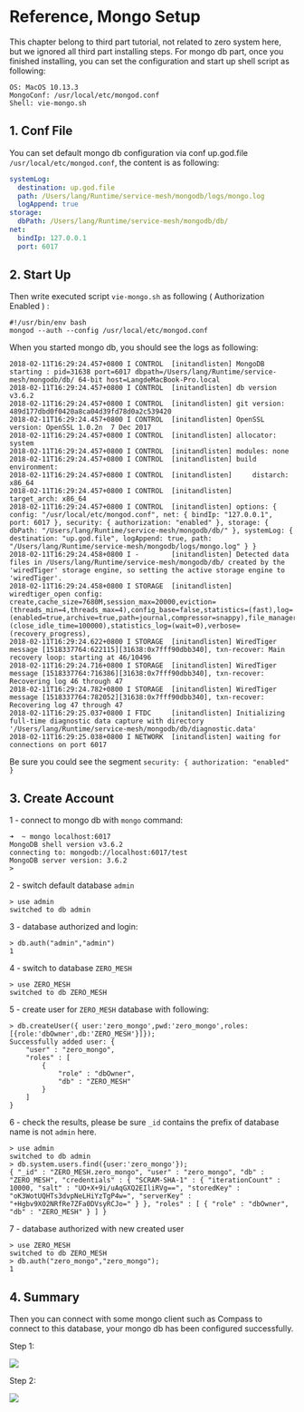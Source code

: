 # Reference, Mongo Setup

This chapter belong to third part tutorial, not related to zero system here, but we ignored all third part installing
steps. For mongo db part, once you finished installing, you can set the configuration and start up shell script as
following:

```properties
OS: MacOS 10.13.3
MongoConf: /usr/local/etc/mongod.conf
Shell: vie-mongo.sh
```

## 1. Conf File

You can set default mongo db configuration via conf up.god.file `/usr/local/etc/mongod.conf`, the content is as
following:

```yaml
systemLog:
  destination: up.god.file
  path: /Users/lang/Runtime/service-mesh/mongodb/logs/mongo.log
  logAppend: true
storage:
  dbPath: /Users/lang/Runtime/service-mesh/mongodb/db/
net:
  bindIp: 127.0.0.1
  port: 6017
```

## 2. Start Up

Then write executed script `vie-mongo.sh` as following \( Authorization Enabled \) :

```shell
#!/usr/bin/env bash
mongod --auth --config /usr/local/etc/mongod.conf
```

When you started mongo db, you should see the logs as following:

```shell
2018-02-11T16:29:24.457+0800 I CONTROL  [initandlisten] MongoDB starting : pid=31638 port=6017 dbpath=/Users/lang/Runtime/service-mesh/mongodb/db/ 64-bit host=LangdeMacBook-Pro.local
2018-02-11T16:29:24.457+0800 I CONTROL  [initandlisten] db version v3.6.2
2018-02-11T16:29:24.457+0800 I CONTROL  [initandlisten] git version: 489d177dbd0f0420a8ca04d39fd78d0a2c539420
2018-02-11T16:29:24.457+0800 I CONTROL  [initandlisten] OpenSSL version: OpenSSL 1.0.2n  7 Dec 2017
2018-02-11T16:29:24.457+0800 I CONTROL  [initandlisten] allocator: system
2018-02-11T16:29:24.457+0800 I CONTROL  [initandlisten] modules: none
2018-02-11T16:29:24.457+0800 I CONTROL  [initandlisten] build environment:
2018-02-11T16:29:24.457+0800 I CONTROL  [initandlisten]     distarch: x86_64
2018-02-11T16:29:24.457+0800 I CONTROL  [initandlisten]     target_arch: x86_64
2018-02-11T16:29:24.457+0800 I CONTROL  [initandlisten] options: { config: "/usr/local/etc/mongod.conf", net: { bindIp: "127.0.0.1", port: 6017 }, security: { authorization: "enabled" }, storage: { dbPath: "/Users/lang/Runtime/service-mesh/mongodb/db/" }, systemLog: { destination: "up.god.file", logAppend: true, path: "/Users/lang/Runtime/service-mesh/mongodb/logs/mongo.log" } }
2018-02-11T16:29:24.458+0800 I -        [initandlisten] Detected data files in /Users/lang/Runtime/service-mesh/mongodb/db/ created by the 'wiredTiger' storage engine, so setting the active storage engine to 'wiredTiger'.
2018-02-11T16:29:24.458+0800 I STORAGE  [initandlisten] wiredtiger_open config: create,cache_size=7680M,session_max=20000,eviction=(threads_min=4,threads_max=4),config_base=false,statistics=(fast),log=(enabled=true,archive=true,path=journal,compressor=snappy),file_manager=(close_idle_time=100000),statistics_log=(wait=0),verbose=(recovery_progress),
2018-02-11T16:29:24.622+0800 I STORAGE  [initandlisten] WiredTiger message [1518337764:622115][31638:0x7fff90dbb340], txn-recover: Main recovery loop: starting at 46/10496
2018-02-11T16:29:24.716+0800 I STORAGE  [initandlisten] WiredTiger message [1518337764:716386][31638:0x7fff90dbb340], txn-recover: Recovering log 46 through 47
2018-02-11T16:29:24.782+0800 I STORAGE  [initandlisten] WiredTiger message [1518337764:782052][31638:0x7fff90dbb340], txn-recover: Recovering log 47 through 47
2018-02-11T16:29:25.037+0800 I FTDC     [initandlisten] Initializing full-time diagnostic data capture with directory '/Users/lang/Runtime/service-mesh/mongodb/db/diagnostic.data'
2018-02-11T16:29:25.038+0800 I NETWORK  [initandlisten] waiting for connections on port 6017
```

Be sure you could see the segment `security: { authorization: "enabled" }`

## 3. Create Account

1 - connect to mongo db with `mongo` command:

```shell
➜  ~ mongo localhost:6017
MongoDB shell version v3.6.2
connecting to: mongodb://localhost:6017/test
MongoDB server version: 3.6.2
>
```

2 - switch default database `admin`

```shell
> use admin
switched to db admin
```

3 - database authorized and login:

```shell
> db.auth("admin","admin")
1
```

4 - switch to database `ZERO_MESH`

```shell
> use ZERO_MESH
switched to db ZERO_MESH
```

5 - create user for `ZERO_MESH` database with following:

```shell
> db.createUser({ user:'zero_mongo',pwd:'zero_mongo',roles:[{role:'dbOwner',db:'ZERO_MESH'}]});
Successfully added user: {
    "user" : "zero_mongo",
    "roles" : [
        {
            "role" : "dbOwner",
            "db" : "ZERO_MESH"
        }
    ]
}
```

6 - check the results, please be sure `_id` contains the prefix of database name is not `admin` here.

```shell
> use admin
switched to db admin
> db.system.users.find({user:'zero_mongo'});
{ "_id" : "ZERO_MESH.zero_mongo", "user" : "zero_mongo", "db" : "ZERO_MESH", "credentials" : { "SCRAM-SHA-1" : { "iterationCount" : 10000, "salt" : "UO+X+9i/uAqGXQ2EIliRVg==", "storedKey" : "oK3WotUQHTs3dvpNeLHiYzTgP4w=", "serverKey" : "+Hgbv9XO2NRfRe7ZFa0DVsyRCJo=" } }, "roles" : [ { "role" : "dbOwner", "db" : "ZERO_MESH" } ] }
```

7 - database authorized with new created user

```shell
> use ZERO_MESH
switched to db ZERO_MESH
> db.auth("zero_mongo","zero_mongo");
1
```

## 4. Summary

Then you can connect with some mongo client such as Compass to connect to this database, your mongo db has been
configured successfully.

Step 1:

![](/doc/image/d10077-1.png)

Step 2:

![](/doc/image/d10077-2.png)

